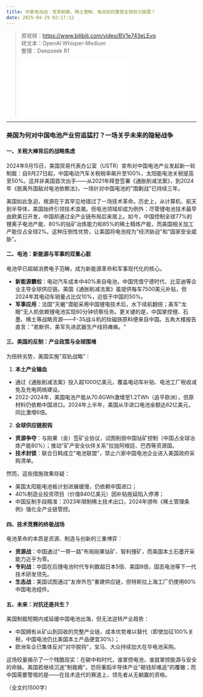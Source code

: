 ```yaml
---
title: 中美电池战：贸易制裁，稀土管制，电池如何重塑全球权力版图？
date: 2025-04-29 02:17:12
---
```


> 原视频：https://www.bilibili.com/video/BV1e743eLEvq<br>转文本：OpenAI Whisper-Medium<br>整理：Deepseek R1
>
> <iframe src="//player.bilibili.com/player.html?bvid=BV1e743eLEvq&autoplay=0" scrolling="no" border="0" frameborder="no" framespacing="0" allowfullscreen="true"></iframe>

---

### 美国为何对中国电池产业穷追猛打？一场关乎未来的隐秘战争  

#### **一、关税大棒背后的战略焦虑**  
2024年9月15日，美国贸易代表办公室（USTR）宣布对中国电池产业发起新一轮制裁：自9月27日起，中国电动汽车关税税率飙升至100%，太阳能电池关税提高至50%。这并非美国首次出手——从2021年拜登签署《通胀削减法案》，到2024年《脱离外国敌对电池依赖法》，一场针对中国电池的"围剿战"已持续三年。  

美国如此急迫，根源在于其罕见地错过了一场技术革命。历史上，从计算机、航天到半导体，美国始终引领技术浪潮。但电池领域却成为例外：尽管锂电池技术最早由欧美日开发，中国却通过全产业链布局后来居上。如今，中国控制全球77%的锂离子电池产能、80%的钴矿冶炼能力和85%的稀土精炼产能，而美国相关加工产能仅占全球2%。这种压倒性优势，让美国将电池视为"经济胁迫"和"国家安全威胁"。  

#### **二、电池：新能源与军事的双重心脏**  
电池早已超越消费电子范畴，成为新能源革命和军事现代化的核心。  
- **新能源霸权**：电动汽车成本中40%来自电池，中国凭借宁德时代、比亚迪等企业主导全球供应链。美国《通胀削减法案》虽提供每车7500美元补贴，但2024年其电动车销量占比仅10%，远低于中国的50%。  
- **军事应用**：法国"天蝎"潜艇采用中国锂电技术后，水下续航翻倍；美军"龙眼"无人机依赖锂电池实现60分钟侦察任务。更关键的是，中国掌控锂、石墨、稀土等战略资源——F-35战斗机的钕磁铁原料便来自中国。五角大楼报告直言："若断供，美军先进武器生产线将瘫痪。"  

#### **三、美国的反制：产业政策与全球围堵**  
为扭转劣势，美国实施"双轨战略"：  
1. **本土产业输血**  
- 通过《通胀削减法案》投入超1000亿美元，覆盖电动车补贴、电池工厂税收减免及充电网络建设。  
- 2022-2024年，美国电池产能从70.6GWh激增至1.2TWh（追平欧洲），但原材料仍依赖中国进口。2024年上半年，美国从华进口电池金额达62亿美元，同比激增6倍。  

2. **全球供应链脱钩**  
- **资源争夺**：与刚果（金）签矿业协议，试图削弱中国钴矿控制（中国占全球冶炼产能80%）；推动"矿产安全伙伴关系"拉拢阿根廷、巴西等资源国。  
- **技术封锁**：联合日韩成立"电池联盟"，禁止六家中国电池企业进入美国政府采购清单。  

然而，这些措施效果存疑：  
- 美国太阳能电池板计划进展缓慢，仍依赖中国进口；  
- 40%制造业投资项目（价值840亿美元）因补贴拖延陷入停滞；  
- 中国反制手段精准：2023年限制稀土技术出口，2024年颁布《稀土管理条例》强化全产业链管控。  

#### **四、技术竞赛的终极战场**  
电池革命的本质是资源、制造与创新的三重博弈：  
- **资源战**：中国通过"一带一路"布局刚果钴矿、智利锂矿，而美国本土石墨开采能力近乎为零。  
- **专利战**：中国在后锂电池时代专利数超日本5倍、美国8倍，固态电池等下一代技术研发领先。  
- **生态战**：美国试图通过"友岸外包"重建供应链，但特斯拉上海工厂仍使用60%中国电池组件。  

#### **五、未来：对抗还是共生？**  
美国制裁短期内或延缓中国电池出海，但无法逆转产业趋势：  
- 中国拥有从矿山到回收的完整产业链，成本优势难以替代（即使加征100%关税，中国电池仍比美国本土产品便宜30%）；  
- 欧洲车企已集体反对"对华脱钩"，宝马、大众持续加大在华电池采购。  

这场较量揭示了一个残酷现实：在碳中和时代，谁掌控电池，谁就掌控能源与安全的命脉。美国若继续沉迷"制裁瘾"，恐将重蹈半导体产业"砸钱却难追"的覆辙；而中国需要警惕的是——在技术迭代的赛道上，领先者从无躺赢的资格。  

（全文约1500字）